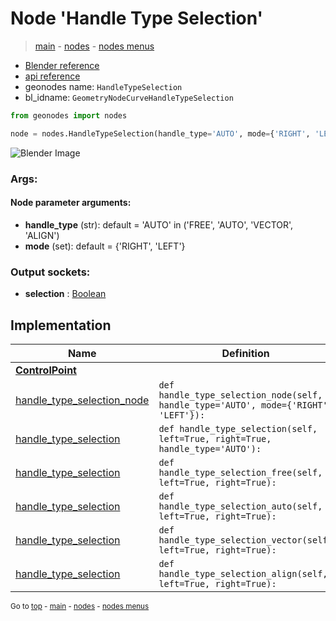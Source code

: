 # Node 'Handle Type Selection'

> [main](../structure.md) - [nodes](nodes.md) - [nodes menus](nodes_menus.md)

- [Blender reference](https://docs.blender.org/manual/en/latest/modeling/geometry_nodes/curve/handle_type_selection.html)
- [api reference](https://docs.blender.org/api/current/bpy.types.GeometryNodeCurveHandleTypeSelection.html)
- geonodes name: `HandleTypeSelection`
- bl_idname: `GeometryNodeCurveHandleTypeSelection`

```python
from geonodes import nodes

node = nodes.HandleTypeSelection(handle_type='AUTO', mode={'RIGHT', 'LEFT'})
```

![Blender Image](https://docs.blender.org/manual/en/latest/_images/node-types_GeometryNodeCurveHandleTypeSelection.webp)

### Args:

#### Node parameter arguments:

- **handle_type** (str): default = 'AUTO' in ('FREE', 'AUTO', 'VECTOR', 'ALIGN')
- **mode** (set): default = {'RIGHT', 'LEFT'}

### Output sockets:

- **selection** : [Boolean](Boolean.md)

## Implementation

| Name | Definition |
|------|------------|
| **[ControlPoint](ControlPoint.md)** |
| [handle_type_selection_node](ControlPoint.md#handle_type_selection_node) | `def handle_type_selection_node(self, handle_type='AUTO', mode={'RIGHT', 'LEFT'}):` |
| [handle_type_selection](ControlPoint.md#handle_type_selection) | `def handle_type_selection(self, left=True, right=True, handle_type='AUTO'):` |
| [handle_type_selection](ControlPoint.md#handle_type_selection) | `def handle_type_selection_free(self, left=True, right=True):` |
| [handle_type_selection](ControlPoint.md#handle_type_selection) | `def handle_type_selection_auto(self, left=True, right=True):` |
| [handle_type_selection](ControlPoint.md#handle_type_selection) | `def handle_type_selection_vector(self, left=True, right=True):` |
| [handle_type_selection](ControlPoint.md#handle_type_selection) | `def handle_type_selection_align(self, left=True, right=True):` |

<sub>Go to [top](#node-Handle-Type-Selection) - [main](../structure.md) - [nodes](nodes.md) - [nodes menus](nodes_menus.md)</sub>

